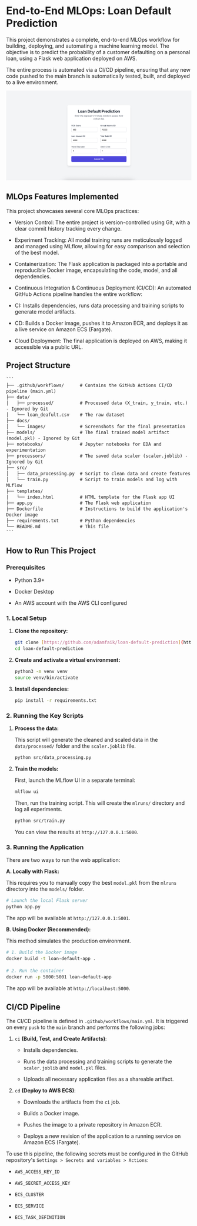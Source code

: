 # End-to-End MLOps: Loan Default Prediction

This project demonstrates a complete, end-to-end MLOps workflow for building, deploying, and automating a machine learning model. The objective is to predict the probability of a customer defaulting on a personal loan, using a Flask web application deployed on AWS.

The entire process is automated via a CI/CD pipeline, ensuring that any new code pushed to the main branch is automatically tested, built, and deployed to a live environment.

![Flask App Screenshot](docs/images/flask_app_ui.png)

## MLOps Features Implemented

This project showcases several core MLOps practices:

- Version Control: The entire project is version-controlled using Git, with a clear commit history tracking every change.

- Experiment Tracking: All model training runs are meticulously logged and managed using MLflow, allowing for easy comparison and selection of the best model.

- Containerization: The Flask application is packaged into a portable and reproducible Docker image, encapsulating the code, model, and all dependencies.

- Continuous Integration & Continuous Deployment (CI/CD): An automated GitHub Actions pipeline handles the entire workflow:

- CI: Installs dependencies, runs data processing and training scripts to generate model artifacts.

- CD: Builds a Docker image, pushes it to Amazon ECR, and deploys it as a live service on Amazon ECS (Fargate).

- Cloud Deployment: The final application is deployed on AWS, making it accessible via a public URL.

## Project Structure

    ```
    ├── .github/workflows/      # Contains the GitHub Actions CI/CD pipeline (main.yml)
    ├── data/
    │   ├── processed/          # Processed data (X_train, y_train, etc.) - Ignored by Git
    │   └── loan_deafult.csv    # The raw dataset
    ├── docs/
    │   └── images/             # Screenshots for the final presentation
    ├── models/                 # The final trained model artifact (model.pkl) - Ignored by Git
    ├── notebooks/              # Jupyter notebooks for EDA and experimentation
    ├── processors/             # The saved data scaler (scaler.joblib) - Ignored by Git
    ├── src/
    │   ├── data_processing.py  # Script to clean data and create features
    │   └── train.py            # Script to train models and log with MLflow
    ├── templates/
    │   └── index.html          # HTML template for the Flask app UI
    ├── app.py                  # The Flask web application
    ├── Dockerfile              # Instructions to build the application's Docker image
    ├── requirements.txt        # Python dependencies
    └── README.md               # This file
    ```

## How to Run This Project

### Prerequisites

- Python 3.9+

- Docker Desktop

- An AWS account with the AWS CLI configured

### 1. Local Setup

1.  **Clone the repository:**

    ```bash
    git clone [https://github.com/adamfaik/loan-default-prediction](https://github.com/adamfaik/loan-default-prediction)
    cd loan-default-prediction
    ```

2.  **Create and activate a virtual environment:**

    ```bash
    python3 -m venv venv
    source venv/bin/activate
    ```

3.  **Install dependencies:**

    ```bash
    pip install -r requirements.txt
    ```

### 2. Running the Key Scripts

1.  **Process the data:**

    This script will generate the cleaned and scaled data in the `data/processed/` folder and the `scaler.joblib` file.
    ```bash
    python src/data_processing.py
    ```

2.  **Train the models:**

    First, launch the MLflow UI in a separate terminal:

    ```bash
    mlflow ui
    ```

    Then, run the training script. This will create the `mlruns/` directory and log all experiments.

    ```bash
    python src/train.py
    ```

    You can view the results at `http://127.0.0.1:5000`.

### 3. Running the Application

There are two ways to run the web application:

**A. Locally with Flask:**

This requires you to manually copy the best `model.pkl` from the `mlruns` directory into the `models/` folder.

```bash
# Launch the local Flask server
python app.py
```

The app will be available at `http://127.0.0.1:5001`.

**B. Using Docker (Recommended):**

This method simulates the production environment.

```bash
# 1. Build the Docker image
docker build -t loan-default-app .

# 2. Run the container
docker run -p 5000:5001 loan-default-app
```

The app will be available at `http://localhost:5000`.

## CI/CD Pipeline

The CI/CD pipeline is defined in `.github/workflows/main.yml`. It is triggered on every `push` to the `main` branch and performs the following jobs:

1. `ci` **(Build, Test, and Create Artifacts)**:

    - Installs dependencies.

    - Runs the data processing and training scripts to generate the `scaler.joblib` and `model.pkl` files.

    - Uploads all necessary application files as a shareable artifact.

2. `cd` **(Deploy to AWS ECS)**:

    - Downloads the artifacts from the `ci` job.

    - Builds a Docker image.

    - Pushes the image to a private repository in Amazon ECR.

    - Deploys a new revision of the application to a running service on Amazon ECS (Fargate).

To use this pipeline, the following secrets must be configured in the GitHub repository's `Settings > Secrets and variables > Actions`:

- `AWS_ACCESS_KEY_ID`

- `AWS_SECRET_ACCESS_KEY`

- `ECS_CLUSTER`

- `ECS_SERVICE`

- `ECS_TASK_DEFINITION`